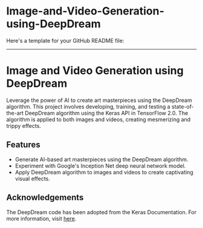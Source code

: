 # Image-and-Video-Generation-using-DeepDream

Here's a template for your GitHub README file:

---

# Image and Video Generation using DeepDream

Leverage the power of AI to create art masterpieces using the DeepDream algorithm. This project involves developing, training, and testing a state-of-the-art DeepDream algorithm using the Keras API in TensorFlow 2.0. The algorithm is applied to both images and videos, creating mesmerizing and trippy effects.

## Features

- Generate AI-based art masterpieces using the DeepDream algorithm.
- Experiment with Google's Inception Net deep neural network model.
- Apply DeepDream algorithm to images and videos to create captivating visual effects.

## Acknowledgements

The DeepDream code has been adopted from the Keras Documentation. For more information, visit [here](https://www.tensorflow.org/tutorials/generative/deepdream).
